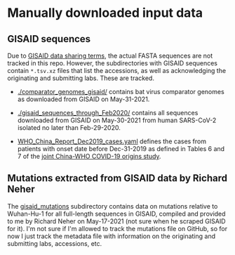# Manually downloaded input data

## GISAID sequences
Due to [GISAID data sharing terms](https://www.gisaid.org/help/faq/), the actual FASTA sequences are not tracked in this repo.
However, the subdirectories with GISAID sequences contain `*.tsv.xz` files that list the accessions, as well as acknowledging the originating and submitting labs.
These are tracked.

- [./comparator_genomes_gisaid/](comparator_genomes_gisaid) contains bat virus comparator genomes as downloaded from GISAID on May-31-2021.

- [./gisaid_sequences_through_Feb2020/](gisaid_sequences_through_Feb2020) contains all sequences downloaded from GISAID on May-30-2021 from human SARS-CoV-2 isolated no later than Feb-29-2020.

- [WHO_China_Report_Dec2019_cases.yaml](WHO_China_Report_Dec2019_cases.yaml) defines the cases from patients with onset date before Dec-31-2019 as defined in Tables 6 and 7 of the [joint China-WHO COVID-19 origins study](https://www.who.int/publications/i/item/who-convened-global-study-of-origins-of-sars-cov-2-china-part).

## Mutations extracted from GISAID data by Richard Neher

The [gisaid_mutations](gisaid_mutations) subdirectory contains data on mutations relative to Wuhan-Hu-1 for all full-length sequences in GISAID, compiled and provided to me by Richard Neher on May-17-2021 (not sure when he scraped GISAID for it).
I'm not sure if I'm allowed to track the mutations file on GitHub, so for now I just track the metadata file with information on the originating and submitting labs, accessions, etc.

